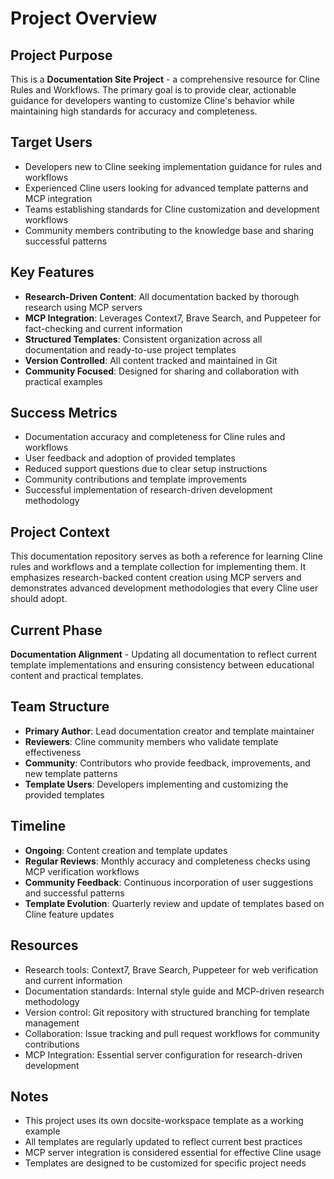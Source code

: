 # Project Overview

## Project Purpose

This is a **Documentation Site Project** - a comprehensive resource for Cline Rules and Workflows. The primary goal is to provide clear, actionable guidance for developers wanting to customize Cline's behavior while maintaining high standards for accuracy and completeness.

## Target Users

- Developers new to Cline seeking implementation guidance for rules and workflows
- Experienced Cline users looking for advanced template patterns and MCP integration
- Teams establishing standards for Cline customization and development workflows
- Community members contributing to the knowledge base and sharing successful patterns

## Key Features

- **Research-Driven Content**: All documentation backed by thorough research using MCP servers
- **MCP Integration**: Leverages Context7, Brave Search, and Puppeteer for fact-checking and current information
- **Structured Templates**: Consistent organization across all documentation and ready-to-use project templates
- **Version Controlled**: All content tracked and maintained in Git
- **Community Focused**: Designed for sharing and collaboration with practical examples

## Success Metrics

- Documentation accuracy and completeness for Cline rules and workflows
- User feedback and adoption of provided templates
- Reduced support questions due to clear setup instructions
- Community contributions and template improvements
- Successful implementation of research-driven development methodology

## Project Context

This documentation repository serves as both a reference for learning Cline rules and workflows and a template collection for implementing them. It emphasizes research-backed content creation using MCP servers and demonstrates advanced development methodologies that every Cline user should adopt.

## Current Phase

**Documentation Alignment** - Updating all documentation to reflect current template implementations and ensuring consistency between educational content and practical templates.

## Team Structure

- **Primary Author**: Lead documentation creator and template maintainer
- **Reviewers**: Cline community members who validate template effectiveness
- **Community**: Contributors who provide feedback, improvements, and new template patterns
- **Template Users**: Developers implementing and customizing the provided templates

## Timeline

- **Ongoing**: Content creation and template updates
- **Regular Reviews**: Monthly accuracy and completeness checks using MCP verification workflows
- **Community Feedback**: Continuous incorporation of user suggestions and successful patterns
- **Template Evolution**: Quarterly review and update of templates based on Cline feature updates

## Resources

- Research tools: Context7, Brave Search, Puppeteer for web verification and current information
- Documentation standards: Internal style guide and MCP-driven research methodology
- Version control: Git repository with structured branching for template management
- Collaboration: Issue tracking and pull request workflows for community contributions
- MCP Integration: Essential server configuration for research-driven development

## Notes

- This project uses its own docsite-workspace template as a working example
- All templates are regularly updated to reflect current best practices
- MCP server integration is considered essential for effective Cline usage
- Templates are designed to be customized for specific project needs
